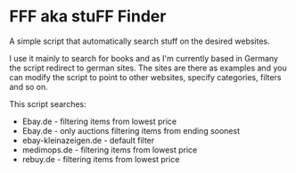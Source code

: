 # FFF aka stuFF Finder

A simple script that automatically search stuff on the desired websites.

I use it mainly to search for books and as I'm currently based in Germany the script redirect to german sites.
The sites are there as examples and you can modify the script to point to other websites, specify categories, filters and so on.

This script searches:
- Ebay.de - filtering items from lowest price
- Ebay.de - only auctions filtering items from ending soonest
- ebay-kleinazeigen.de - default filter
- medimops.de - filtering items from lowest price
- rebuy.de - filtering items from lowest price
